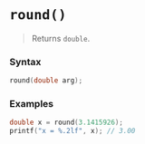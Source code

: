 # `round()`

> Returns `double`.

### Syntax

```c
round(double arg);
```

### Examples

```c
double x = round(3.1415926);
printf("x = %.2lf", x); // 3.00
```